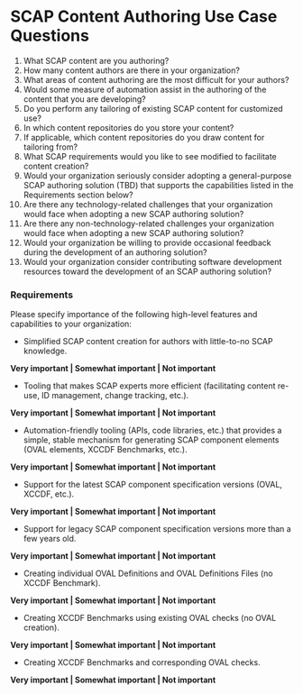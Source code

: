 #
# SCAP Content Authoring Use Case Questions

1. What SCAP content are you authoring?
2. How many content authors are there in your organization?
3. What areas of content authoring are the most difficult for your authors?
4. Would some measure of automation assist in the authoring of the content that you are developing?
5. Do you perform any tailoring of existing SCAP content for customized use?
6. In which content repositories do you store your content?
7. If applicable, which content repositories do you draw content for tailoring from?
8. What SCAP requirements would you like to see modified to facilitate content creation?
9. Would your organization seriously consider adopting a general-purpose SCAP authoring solution (TBD) that supports the capabilities listed in the Requirements section below?
10. Are there any technology-related challenges that your organization would face when adopting a new SCAP authoring solution?
11. Are there any non-technology-related challenges your organization would face when adopting a new SCAP authoring solution?
12. Would your organization be willing to provide occasional feedback during the development of an authoring solution?
13. Would your organization consider contributing software development resources toward the development of an SCAP authoring solution?

### **Requirements**

Please specify importance of the following high-level features and capabilities to your organization:

- Simplified SCAP content creation for authors with little-to-no SCAP knowledge.

**Very important | Somewhat important | Not important**

- Tooling that makes SCAP experts more efficient (facilitating content re-use, ID management, change tracking, etc.).

**Very important | Somewhat important | Not important**

- Automation-friendly tooling (APIs, code libraries, etc.) that provides a simple, stable mechanism for generating SCAP component elements (OVAL elements, XCCDF Benchmarks, etc.).

**Very important | Somewhat important | Not important**

- Support for the latest SCAP component specification versions (OVAL, XCCDF, etc.).

**Very important | Somewhat important | Not important**

- Support for legacy SCAP component specification versions more than a few years old.

**Very important | Somewhat important | Not important**

- Creating individual OVAL Definitions and OVAL Definitions Files (no XCCDF Benchmark).

**Very important | Somewhat important | Not important**

- Creating XCCDF Benchmarks using existing OVAL checks (no OVAL creation).

**Very important | Somewhat important | Not important**

- Creating XCCDF Benchmarks and corresponding OVAL checks.

**Very important | Somewhat important | Not important**